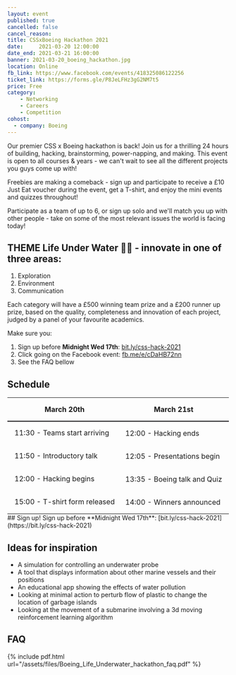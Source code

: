```yaml
---
layout: event
published: true
cancelled: false
cancel_reason:
title: CSSxBoeing Hackathon 2021
date:     2021-03-20 12:00:00
date_end: 2021-03-21 16:00:00
banner: 2021-03-20_boeing_hackathon.jpg
location: Online
fb_link: https://www.facebook.com/events/418325086122256
ticket_link: https://forms.gle/P8JeLFHz3gG2NM7t5
price: Free
category:
    - Networking
    - Careers
    - Competition
cohost:
  - company: Boeing
---
```

Our premier CSS x Boeing hackathon is back! Join us for a thrilling 24 hours of building, hacking, brainstorming, power-napping, and making. This event is open to all courses & years - we can't wait to see all the different projects you guys come up with!

Freebies are making a comeback - sign up and participate to receive a £10 Just Eat voucher during the event, get a T-shirt, and enjoy the mini events and quizzes throughout!

Participate as a team of up to 6, or sign up solo and we'll match you up with other people - take on some of the most relevant issues the world is facing today!

## THEME Life Under Water 🌊🌱 - innovate in one of three areas:
1. Exploration
1. Environment
1. Communication

Each category will have a £500 winning team prize and a £200 runner up prize, based on the quality, completeness and innovation of each project, judged by a panel of your favourite academics.

Make sure you:
1. Sign up before **Midnight Wed 17th**: [bit.ly/css-hack-2021](https://bit.ly/css-hack-2021)
1. Click going on the Facebook event: [fb.me/e/cDaHB72nn](https://fb.me/e/cDaHB72nn)
1. See the FAQ bellow

## Schedule
<table style="margin: 0.75em auto 0;">
  <thead>
    <tr>
      <th style="text-align: center; padding-left: 1em; border-bottom: 2px solid #1d1b1e; font-weight: bold;">March 20th</th>
      <th style="text-align: center; padding: 1em; border-bottom: 2px solid #1d1b1e; font-weight: bold;">March 21st</th>
    </tr>
  </thead>
  <tbody>
    <tr>
      <td style="padding-left: 1em;">11:30 - Teams start arriving</td>
      <td style="padding: 1em;">12:00 - Hacking ends</td>
    </tr>
    <tr>
      <td style="padding-left: 1em;">11:50 - Introductory talk</td>
      <td style="padding: 1em;">12:05 - Presentations begin</td>
    </tr>
    <tr>
      <td style="padding-left: 1em;">12:00 - Hacking begins</td>
      <td style="padding: 1em;">13:35 - Boeing talk and Quiz</td>
    </tr>
    <tr>
      <td style="padding-left: 1em;">15:00 - T-shirt form released</td>
      <td style="padding: 1em;">14:00 - Winners announced</td>
    </tr>
  </tbody>
</table>
## Sign up!
Sign up before **Midnight Wed 17th**: [bit.ly/css-hack-2021](https://bit.ly/css-hack-2021)

## Ideas for inspiration
- A simulation for controlling an underwater probe
- A tool that displays information about other marine vessels and their positions
- An educational app showing the effects of water pollution
- Looking at minimal action to perturb flow of plastic to change the location of garbage islands
- Looking at the movement of a submarine involving a 3d moving reinforcement learning algorithm

## FAQ
{% include pdf.html url="/assets/files/Boeing_Life_Underwater_hackathon_faq.pdf" %}
